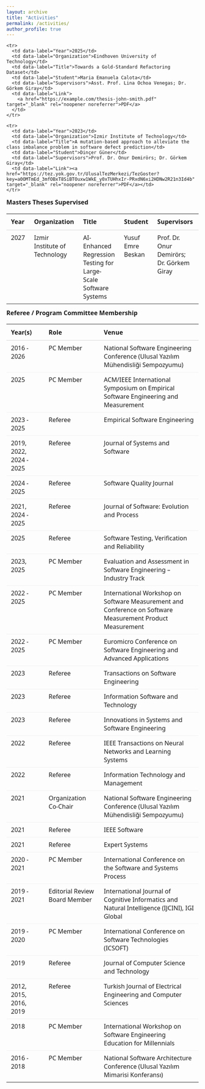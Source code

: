 ```yaml
---
layout: archive
title: "Activities"
permalink: /activities/
author_profile: true
---
```


<!-- Masters Theses Supervised table -->
<style>
  .theses-table {
    width: 100%;
    border-collapse: collapse;
    font-family: system-ui, -apple-system, "Segoe UI", Roboto, "Helvetica Neue", Arial;
    margin: 0.75rem 0;
  }

  .theses-table thead th {
    text-align: left;
    padding: 0.6rem 0.75rem;
    border-bottom: 2px solid #e6e6e6;
    font-weight: 600;
  }

  .theses-table tbody td {
    padding: 0.5rem 0.75rem;
    border-bottom: 1px solid #f0f0f0;
    vertical-align: top;
  }

  .theses-table tbody tr:last-child td {
    border-bottom: none;
  }

  .theses-table a {
    text-decoration: none;
  }

  /* Small-screen responsive: stack cells and show labels */
  @media (max-width: 720px) {
    .theses-table thead { display: none; }
    .theses-table, 
    .theses-table tbody, 
    .theses-table tr, 
    .theses-table td {
      display: block;
      width: 100%;
    }
    .theses-table tr {
      margin-bottom: 0.75rem;
      border: 1px solid #eee;
      border-radius: 6px;
      padding: 0.5rem;
    }
    .theses-table td {
      border: none;
      padding: 0.4rem 0.5rem;
    }
    .theses-table td::before {
      content: attr(data-label);
      display: inline-block;
      font-weight: 600;
      width: 7.5rem;
      min-width: 7.5rem;
    }
  }
</style>

<table class="theses-table" aria-describedby="theses-caption">
  <caption id="theses-caption" style="text-align:left; font-weight:600; padding-bottom:0.4rem;">
    Masters Theses Supervised
  </caption>

  <thead>
    <tr>
      <th scope="col">Year</th>
      <th scope="col">Organization</th>
      <th scope="col">Title</th>
      <th scope="col">Student</th>
      <th scope="col">Supervisors</th>
      <th scope="col">Link</th>
    </tr>
  </thead>

  <tbody>
    <!-- Example row: replace with your real entries -->
    <tr>
      <td data-label="Year">2027</td>
      <td data-label="Organization">Izmir Institute of Technology</td>
      <td data-label="Title">AI-Enhanced Regression Testing for Large-Scale Software Systems</td>
      <td data-label="Student">Yusuf Emre Beskan</td>
      <td data-label="Supervisors">Prof. Dr. Onur Demirörs; Dr. Görkem Giray</td>
      <td data-label="Link">Ongoing</td>
    </tr>

    <tr>
      <td data-label="Year">2025</td>
      <td data-label="Organization">Eindhoven University of Technology</td>
      <td data-label="Title">Towards a Gold-Standard Refactoring Dataset</td>
      <td data-label="Student">Maria Emanuela Calota</td>
      <td data-label="Supervisors">Asst. Prof. Lina Ochoa Venegas; Dr. Görkem Giray</td>
      <td data-label="Link">
        <a href="https://example.com/thesis-john-smith.pdf" target="_blank" rel="noopener noreferrer">PDF</a>
      </td>
    </tr>

    <tr>
      <td data-label="Year">2023</td>
      <td data-label="Organization">Izmir Institute of Technology</td>
      <td data-label="Title">A mutation-based approach to alleviate the class imbalance problem in software defect prediction</td>
      <td data-label="Student">Dinçer Güner</td>
      <td data-label="Supervisors">Prof. Dr. Onur Demirörs; Dr. Görkem Giray</td>
      <td data-label="Link"><a href="https://tez.yok.gov.tr/UlusalTezMerkezi/TezGoster?key=a0OMTmEd_3mfOBxT8SiBTOuxw1WkE_y0xTUHhxIr-PRxdN6xi2HDNw2R21n3Id4b" target="_blank" rel="noopener noreferrer">PDF</a></td>
    </tr>
  </tbody>
</table>

<!-- Referee / Program Committee Membership table -->
<style>
  .committee-table {
    width: 100%;
    border-collapse: collapse;
    font-family: system-ui, -apple-system, "Segoe UI", Roboto, "Helvetica Neue", Arial;
    margin: 0.75rem 0;
  }

  .committee-table thead th {
    text-align: left;
    padding: 0.6rem 0.75rem;
    border-bottom: 2px solid #e6e6e6;
    font-weight: 600;
  }

  .committee-table tbody td {
    padding: 0.5rem 0.75rem;
    border-bottom: 1px solid #f0f0f0;
    vertical-align: top;
  }

  .committee-table tbody tr:last-child td {
    border-bottom: none;
  }

  /* Responsive (mobile view) */
  @media (max-width: 720px) {
    .committee-table thead { display: none; }
    .committee-table, 
    .committee-table tbody, 
    .committee-table tr, 
    .committee-table td {
      display: block;
      width: 100%;
    }
    .committee-table tr {
      margin-bottom: 0.75rem;
      border: 1px solid #eee;
      border-radius: 6px;
      padding: 0.5rem;
    }
    .committee-table td {
      border: none;
      padding: 0.4rem 0.5rem;
    }
    .committee-table td::before {
      content: attr(data-label);
      display: inline-block;
      font-weight: 600;
      width: 7.5rem;
      min-width: 7.5rem;
    }
  }
</style>

<table class="committee-table" aria-describedby="committee-caption">
  <caption id="committee-caption" style="text-align:left; font-weight:600; padding-bottom:0.4rem;">
    Referee / Program Committee Membership
  </caption>

  <thead>
    <tr>
      <th scope="col">Year(s)</th>
      <th scope="col">Role</th>
      <th scope="col">Venue</th>
    </tr>
  </thead>

  <tbody>
    <tr>
      <td data-label="Year">2016 - 2026</td>
      <td data-label="Role">PC Member</td>
      <td data-label="Venue">National Software Engineering Conference (Ulusal Yazılım Mühendisliği Sempozyumu)</td>
    </tr>
    <tr>
      <td data-label="Year">2025</td>
      <td data-label="Role">PC Member</td>
      <td data-label="Venue">ACM/IEEE International Symposium on Empirical Software Engineering and Measurement</td>
    </tr>
    <tr>
      <td data-label="Year">2023 - 2025</td>
      <td data-label="Role">Referee</td>
      <td data-label="Venue">Empirical Software Engineering</td>
    </tr>
    <tr>
      <td data-label="Year">2019, 2022, 2024 - 2025</td>
      <td data-label="Role">Referee</td>
      <td data-label="Venue">Journal of Systems and Software</td>
    </tr>
    <tr>
      <td data-label="Year">2024 - 2025</td>
      <td data-label="Role">Referee</td>
      <td data-label="Venue">Software Quality Journal</td>
    </tr>
    <tr>
      <td data-label="Year">2021, 2024 - 2025</td>
      <td data-label="Role">Referee</td>
      <td data-label="Venue">Journal of Software: Evolution and Process</td>
    </tr>
    <tr>
      <td data-label="Year">2025</td>
      <td data-label="Role">Referee</td>
      <td data-label="Venue">Software Testing, Verification and Reliability</td>
    </tr>
    <tr>
      <td data-label="Year">2023, 2025</td>
      <td data-label="Role">PC Member</td>
      <td data-label="Venue">Evaluation and Assessment in Software Engineering – Industry Track</td>
    </tr>
    <tr>
      <td data-label="Year">2022 - 2025</td>
      <td data-label="Role">PC Member</td>
      <td data-label="Venue">International Workshop on Software Measurement and Conference on Software Measurement Product Measurement</td>
    </tr>
    <tr>
      <td data-label="Year">2022 - 2025</td>
      <td data-label="Role">PC Member</td>
      <td data-label="Venue">Euromicro Conference on Software Engineering and Advanced Applications</td>
    </tr>
    <tr>
      <td data-label="Year">2023</td>
      <td data-label="Role">Referee</td>
      <td data-label="Venue">Transactions on Software Engineering</td>
    </tr>
    <tr>
      <td data-label="Year">2023</td>
      <td data-label="Role">Referee</td>
      <td data-label="Venue">Information Software and Technology</td>
    </tr>
    <tr>
      <td data-label="Year">2023</td>
      <td data-label="Role">Referee</td>
      <td data-label="Venue">Innovations in Systems and Software Engineering</td>
    </tr>
    <tr>
      <td data-label="Year">2022</td>
      <td data-label="Role">Referee</td>
      <td data-label="Venue">IEEE Transactions on Neural Networks and Learning Systems</td>
    </tr>
    <tr>
      <td data-label="Year">2022</td>
      <td data-label="Role">Referee</td>
      <td data-label="Venue">Information Technology and Management</td>
    </tr>
    <tr>
      <td data-label="Year">2021</td>
      <td data-label="Role">Organization Co-Chair</td>
      <td data-label="Venue">National Software Engineering Conference (Ulusal Yazılım Mühendisliği Sempozyumu)</td>
    </tr>
    <tr>
      <td data-label="Year">2021</td>
      <td data-label="Role">Referee</td>
      <td data-label="Venue">IEEE Software</td>
    </tr>
    <tr>
      <td data-label="Year">2021</td>
      <td data-label="Role">Referee</td>
      <td data-label="Venue">Expert Systems</td>
    </tr>
    <tr>
      <td data-label="Year">2020 - 2021</td>
      <td data-label="Role">PC Member</td>
      <td data-label="Venue">International Conference on the Software and Systems Process</td>
    </tr>
    <tr>
      <td data-label="Year">2019 - 2021</td>
      <td data-label="Role">Editorial Review Board Member</td>
      <td data-label="Venue">International Journal of Cognitive Informatics and Natural Intelligence (IJCINI), IGI Global</td>
    </tr>
    <tr>
      <td data-label="Year">2019 - 2020</td>
      <td data-label="Role">PC Member</td>
      <td data-label="Venue">International Conference on Software Technologies (ICSOFT)</td>
    </tr>
    <tr>
      <td data-label="Year">2019</td>
      <td data-label="Role">Referee</td>
      <td data-label="Venue">Journal of Computer Science and Technology</td>
    </tr>
    <tr>
      <td data-label="Year">2012, 2015, 2016, 2019</td>
      <td data-label="Role">Referee</td>
      <td data-label="Venue">Turkish Journal of Electrical Engineering and Computer Sciences</td>
    </tr>
    <tr>
      <td data-label="Year">2018</td>
      <td data-label="Role">PC Member</td>
      <td data-label="Venue">International Workshop on Software Engineering Education for Millennials</td>
    </tr>
    <tr>
      <td data-label="Year">2016 - 2018</td>
      <td data-label="Role">PC Member</td>
      <td data-label="Venue">National Software Architecture Conference (Ulusal Yazılım Mimarisi Konferansı)</td>
    </tr>

  </tbody>
</table>
